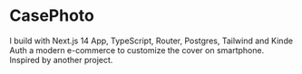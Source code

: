 # CasePhoto
I build with Next.js 14 App, TypeScript, Router, Postgres, Tailwind and Kinde Auth a modern e-commerce to customize the cover on smartphone. Inspired by another project.

